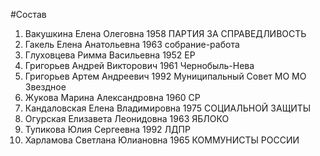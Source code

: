 #Состав
1. Вакушкина Елена Олеговна 1958 ПАРТИЯ ЗА СПРАВЕДЛИВОСТЬ
2. Гакель Елена Анатольевна 1963 собрание-работа
3. Глуховцева Римма Васильевна 1952 ЕР
4. Григорьев Андрей Викторович 1961 Чернобыль-Нева
5. Григорьев Артем Андреевич 1992 Муниципальный Совет МО МО Звездное
6. Жукова Марина Александровна 1960 СР
7. Кандаловская Елена Владимировна 1975 СОЦИАЛЬНОЙ ЗАЩИТЫ
8. Огурская Елизавета Леонидовна 1963 ЯБЛОКО
9. Тупикова Юлия Сергеевна 1992 ЛДПР
10. Харламова Светлана Юлиановна 1965 КОММУНИСТЫ РОССИИ
